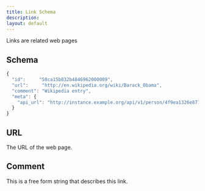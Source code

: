 ```yaml
---
title: Link Schema
description: 
layout: default
---
```


Links are related web pages

## Schema

``` javascript
{
  "id":     "50ca15b832b4846962000009",
  "url":     "http://en.wikipedia.org/wiki/Barack_Obama",
  "comment": "Wikipedia entry",
  "meta": {
    "api_url": "http://instance.example.org/api/v1/person/4f9ea1326e8770d854c45a20/4f9ea1326e8770d854c45a20/links/50ca15b832b4846962000009"
  }
}
```

## URL

The URL of the web page.

## Comment

This is a free form string that describes this link.

